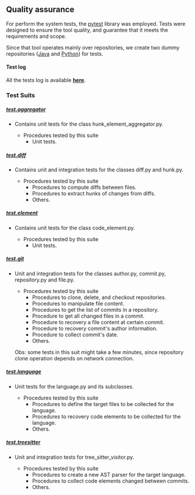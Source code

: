 ## Quality assurance 

For perform the system tests, the [pytest](https://docs.pytest.org/en/7.1.x/) library was employed. 
Tests were designed to ensure the tool quality, and guarantee that it meets the requirements and scope.

Since that tool operates mainly over repositories, we create two dummy repositories ([Java](https://github.com/correiajoao/Java/) and [Python](https://github.com/correiajoao/Python/)) for tests.

#### Test log
All the tests log is available [**here**](https://htmlpreview.github.io/?https://github.com/correiajoao/jmt/blob/main/docs/test_log.html).

### Test Suits

##### [test.aggregator]()
- Contains unit tests for the class hunk_element_aggregator.py.

  - Procedures tested by this suite
    - Unit tests.

##### [test.diff]()
- Contains unit and integration tests for the classes diff.py and hunk.py.

  - Procedures tested by this suite
    - Procedures to compute diffs between files.
    - Procedures to extract hunks of changes from diffs.
    - Others.
    
##### [test.element]()
- Contains unit tests for the class code_element.py.

  - Procedures tested by this suite
    - Unit tests.

##### [test.git]()
- Unit and integration tests for the classes author.py, commit.py, repository.py and file.py.

  - Procedures tested by this suite
    - Procedures to clone, delete, and checkout repositories. 
    - Procedures to manipulate file content.
    - Procedures to get the list of commits in a repository.
    - Procedure to get all changed files in a commit.
    - Procedure to recovery a file content at certain commit.
    - Procedure to recovery commit's author information.
    - Procedure to collect commit's date.
    - Others.
  
  Obs: some tests in this suit might take a few minutes, since repository clone operation depends on network connection.

##### [test.language]()
- Unit tests for the language.py and its subclasses.
  
  - Procedures tested by this suite
    - Procedures to define the target files to be collected for the language.
    - Procedures to recovery code elements to be collected for the language.
    - Others.
    
##### [test.treesitter]()
- Unit and integration tests for tree_sitter_visitor.py. 

  - Procedures tested by this suite
    - Procedures to create a new AST parser for the target language.
    - Procedures to collect code elements changed between commits.
    - Others.
  
